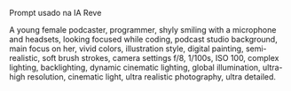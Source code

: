 Prompt usado na IA Reve 

A young female podcaster, programmer, shyly smiling with a microphone and headsets, looking focused while coding, podcast studio background, main focus on her, vivid colors, illustration style, digital painting, semi-realistic, soft brush strokes, camera settings f/8, 1/100s, ISO 100, complex lighting, backlighting, dynamic cinematic lighting, global illumination, ultra-high resolution, cinematic light, ultra realistic photography, ultra detailed.
